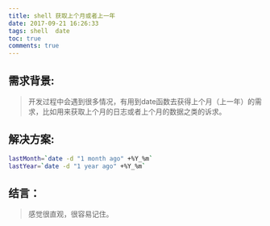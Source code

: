 ```yaml
---
title: shell 获取上个月或者上一年
date: 2017-09-21 16:26:33
tags: shell  date
toc: true
comments: true
---
```

## 需求背景:
>开发过程中会遇到很多情况，有用到date函数去获得上个月（上一年）的需求，比如用来获取上个月的日志或者上个月的数据之类的诉求。

## 解决方案:

``` bash
lastMonth=`date -d "1 month ago" +%Y_%m`
lastYear=`date -d "1 year ago" +%Y_%m`
```

## 结言：
>感觉很直观，很容易记住。
